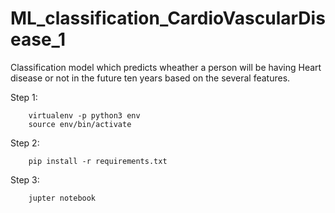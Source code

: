 # ML_classification_CardioVascularDisease_1
Classification model which predicts wheather a person will be having Heart disease or not in the future ten years based on the several features. 

Step 1:

        virtualenv -p python3 env
        source env/bin/activate
    
Step 2:

        pip install -r requirements.txt
        
Step 3:

        jupter notebook

